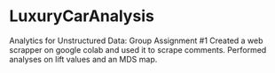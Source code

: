 # LuxuryCarAnalysis
Analytics for Unstructured Data: Group Assignment #1
Created a web scrapper on google colab and used it to scrape comments. Performed analyses on lift values and an MDS map.
